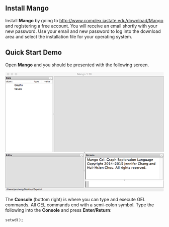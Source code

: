 ## Install Mango

Install **Mango** by going to http://www.complex.iastate.edu/download/Mango and registering a free account. You will receive an email shortly with your new password. Use your email and new password to log into the download area and select the installation file for your operating system. 

## Quick Start Demo
Open **Mango** and you should be presented with the following screen.

![](start.png)

The **Console** (bottom right) is where you can type and execute GEL commands. All GEL commands end with a semi-colon symbol. Type the following into the **Console** and press **Enter/Return**:

```
setwd();
```